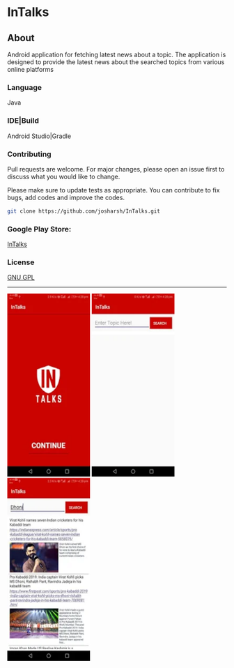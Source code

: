# InTalks
## About
Android application for fetching latest news about a topic. The application is designed to provide the latest news about the searched topics from various online platforms

### Language
Java

### IDE|Build
Android Studio|Gradle

### Contributing
Pull requests are welcome. For major changes, please open an issue first to discuss what you would like to change.

Please make sure to update tests as appropriate.
You can contribute to fix bugs, add codes and improve the codes.

```bash
git clone https://github.com/josharsh/InTalks.git
```
### Google Play Store:
[InTalks](https://play.google.com/store/apps/details?id=com.InTalks.android.liveupdates)

### License
[GNU GPL](https://play.google.com/store/apps/details?id=com.InTalks.android.liveupdates)

<HR>
     <p>
<img src="Resources/1.webp"
     alt="Harmonica Application"
     height=420 width=190/>
<img src="Resources/2.webp"
     alt="Harmonica Application"
      height=420 width=190/>   <img src="Resources/3.webp"
     alt="Harmonica Application"
      height=420 width=190/> 
   

